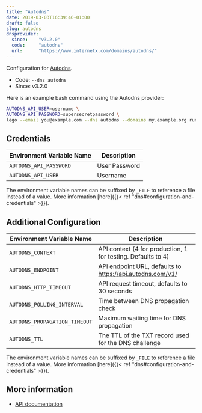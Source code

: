 ```yaml
---
title: "Autodns"
date: 2019-03-03T16:39:46+01:00
draft: false
slug: autodns
dnsprovider:
  since:    "v3.2.0"
  code:     "autodns"
  url:      "https://www.internetx.com/domains/autodns/"
---
```


<!-- THIS DOCUMENTATION IS AUTO-GENERATED. PLEASE DO NOT EDIT. -->
<!-- providers/dns/autodns/autodns.toml -->
<!-- THIS DOCUMENTATION IS AUTO-GENERATED. PLEASE DO NOT EDIT. -->


Configuration for [Autodns](https://www.internetx.com/domains/autodns/).


<!--more-->

- Code: `--dns autodns`
- Since: v3.2.0


Here is an example bash command using the Autodns provider:

```bash
AUTODNS_API_USER=username \
AUTODNS_API_PASSWORD=supersecretpassword \
lego --email you@example.com --dns autodns --domains my.example.org run
```




## Credentials

| Environment Variable Name | Description |
|-----------------------|-------------|
| `AUTODNS_API_PASSWORD` | User Password |
| `AUTODNS_API_USER` | Username |

The environment variable names can be suffixed by `_FILE` to reference a file instead of a value.
More information [here]({{< ref "dns#configuration-and-credentials" >}}).


## Additional Configuration

| Environment Variable Name | Description |
|--------------------------------|-------------|
| `AUTODNS_CONTEXT` | API context (4 for production, 1 for testing. Defaults to 4) |
| `AUTODNS_ENDPOINT` | API endpoint URL, defaults to https://api.autodns.com/v1/ |
| `AUTODNS_HTTP_TIMEOUT` | API request timeout, defaults to 30 seconds |
| `AUTODNS_POLLING_INTERVAL` | Time between DNS propagation check |
| `AUTODNS_PROPAGATION_TIMEOUT` | Maximum waiting time for DNS propagation |
| `AUTODNS_TTL` | The TTL of the TXT record used for the DNS challenge |

The environment variable names can be suffixed by `_FILE` to reference a file instead of a value.
More information [here]({{< ref "dns#configuration-and-credentials" >}}).




## More information

- [API documentation](https://help.internetx.com/display/APIJSONEN)

<!-- THIS DOCUMENTATION IS AUTO-GENERATED. PLEASE DO NOT EDIT. -->
<!-- providers/dns/autodns/autodns.toml -->
<!-- THIS DOCUMENTATION IS AUTO-GENERATED. PLEASE DO NOT EDIT. -->
